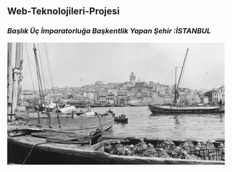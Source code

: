## Web-Teknolojileri-Projesi
###  *Başlık Üç İmparatorluğa Başkentlik Yapan Şehir :İSTANBUL*

![](Resimler/eski.jpeg)

